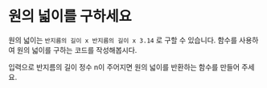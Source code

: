 # 원의 넓이를 구하세요

원의 넓이는 `반지름의 길이 x 반지름의 길이 x 3.14` 로 구할 수 있습니다.
함수를 사용하여 원의 넓이를 구하는 코드를 작성해봅시다.

입력으로 반지름의 길이 정수 n이 주어지면 원의 넓이를 반환하는 함수를 만들어 주세요.
